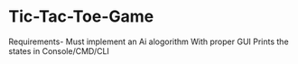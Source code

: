 # Tic-Tac-Toe-Game
Requirements- Must implement an Ai alogorithm
              With proper GUI
              Prints the states in Console/CMD/CLI
